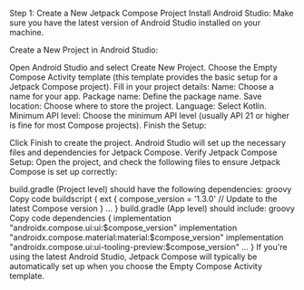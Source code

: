 Step 1: Create a New Jetpack Compose Project
Install Android Studio: Make sure you have the latest version of Android Studio installed on your machine.

Create a New Project in Android Studio:

Open Android Studio and select Create New Project.
Choose the Empty Compose Activity template (this template provides the basic setup for a Jetpack Compose project).
Fill in your project details:
Name: Choose a name for your app.
Package name: Define the package name.
Save location: Choose where to store the project.
Language: Select Kotlin.
Minimum API level: Choose the minimum API level (usually API 21 or higher is fine for most Compose projects).
Finish the Setup:

Click Finish to create the project. Android Studio will set up the necessary files and dependencies for Jetpack Compose.
Verify Jetpack Compose Setup: Open the project, and check the following files to ensure Jetpack Compose is set up correctly:

build.gradle (Project level) should have the following dependencies:
groovy
Copy code
buildscript {
    ext {
        compose_version = '1.3.0' // Update to the latest Compose version
    }
    ...
}
build.gradle (App level) should include:
groovy
Copy code
dependencies {
    implementation "androidx.compose.ui:ui:$compose_version"
    implementation "androidx.compose.material:material:$compose_version"
    implementation "androidx.compose.ui:ui-tooling-preview:$compose_version"
    ...
}
If you're using the latest Android Studio, Jetpack Compose will typically be automatically set up when you choose the Empty Compose Activity template.